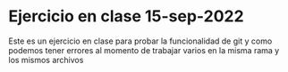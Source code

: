 # Ejercicio en clase 15-sep-2022

Este es un ejercicio en clase para probar
la funcionalidad de git y como podemos tener
errores al momento de trabajar varios
en la misma rama y los mismos archivos